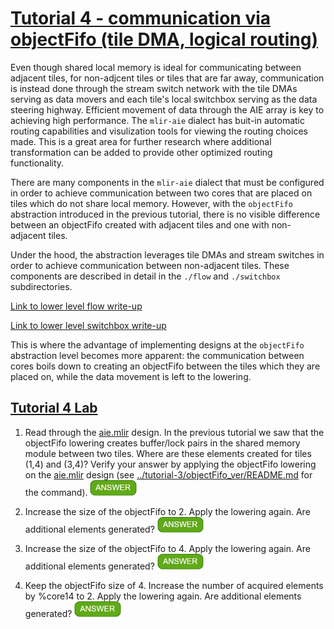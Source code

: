 <!---//===- README.md --------------------------*- Markdown -*-===//
//
// This file is licensed under the Apache License v2.0 with LLVM Exceptions.
// See https://llvm.org/LICENSE.txt for license information.
// SPDX-License-Identifier: Apache-2.0 WITH LLVM-exception
//
// Copyright (C) 2022, Advanced Micro Devices, Inc.
// 
//===----------------------------------------------------------------------===//-->

# <ins>Tutorial 4 - communication via objectFifo (tile DMA, logical routing)</ins>

Even though shared local memory is ideal for communicating between adjacent tiles, for non-adjcent tiles or tiles that are far away, communication is instead done through the stream switch network with the tile DMAs serving as data movers and each tile's local switchbox serving as the data steering highway. Efficient movement of data through the AIE array is key to achieving high performance. The `mlir-aie` dialect has buit-in automatic routing capabilities and visulization tools for viewing the routing choices made. This is a great area for further research where additional transformation can be added to provide other optimized routing functionality.

There are many components in the `mlir-aie` dialect that must be configured in order to achieve communication between two cores that are placed on tiles which do not share local memory. However, with the `objectFifo` abstraction introduced in the previous tutorial, there is no visible difference between an objectFifo created with adjacent tiles and one with non-adjacent tiles. 

Under the hood, the abstraction leverages tile DMAs and stream switches in order to achieve communication between non-adjacent tiles. These components are described in detail in the `./flow` and `./switchbox` subdirectories. 

[Link to lower level flow write-up](./flow)

[Link to lower level switchbox write-up](./switchbox)

This is where the advantage of implementing designs at the `objectFifo` abstraction level becomes more apparent: the communication between cores boils down to creating an objectFifo between the tiles which they are placed on, while the data movement is left to the lowering. 

## <ins>Tutorial 4 Lab </ins>

1. Read through the [aie.mlir](aie.mlir) design. In the previous tutorial we saw that the objectFifo lowering creates buffer/lock pairs in the shared memory module between two tiles. Where are these elements created for tiles (1,4) and (3,4)? Verify your answer by applying the objectFifo lowering on the [aie.mlir](aie.mlir) design (see [../tutorial-3/objectFifo_ver/README.md](tutorial-3) for the command). <img src="../images/answer1.jpg" title="The objectFifo lowering will create one buffer/lock pair in the memory module local to each tile: total of 2 buffers and 2 locks created. Because each tile has its own buffer/lock pair we say that the objectFifo was split as the total number of created elements is > than the original objectFifo size." height=25>

2. Increase the size of the objectFifo to 2. Apply the lowering again. Are additional elements generated? <img src="../images/answer1.jpg" title="Yes. Each tile DMA now has access to a double buffer." height=25>

3. Increase the size of the objectFifo to 4. Apply the lowering again. Are additional elements generated? <img src="../images/answer1.jpg" title="No. When an objectFifo is split due to non-adjacency of its tiles, the lowering identifies the maximum number of elements acquired by the core of each tile, in this case 1. The lowering considers the double buffer an optimization, but does not create additional buffer/lock pairs beyond that as only 1 is acquired at max." height=25>

4. Keep the objectFifo size of 4. Increase the number of acquired elements by %core14 to 2. Apply the lowering again. Are additional elements generated? <img src="../images/answer1.jpg" title="Yes. As the maximum number of acquired elements by %core14 is now 2, it is efficient to create up to 3 buffer/lock pairs. Note that this is still less than the indicated objectFifo size of 4." height=25>

